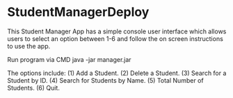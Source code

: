 # StudentManagerDeploy
This Student Manager App has a simple console user interface  which allows users to select an option between 1-6 and follow the on screen instructions to use the app.

Run program via CMD java -jar manager.jar

The options include: (1) Add a Student. (2) Delete a Student. (3) Search for a Student by ID. (4) Search for Students by Name. (5) Total Number of Students. (6) Quit.

